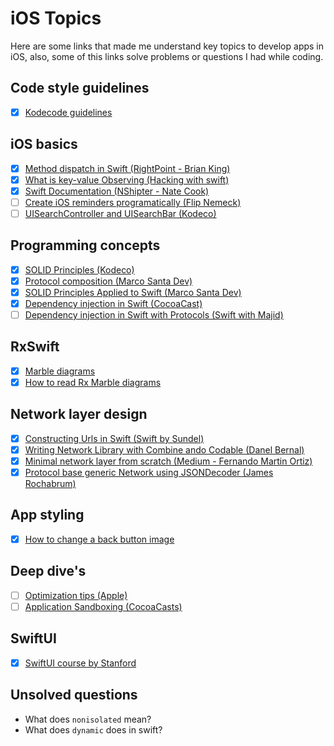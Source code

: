 # iOS Topics

Here are some links that made me understand key topics to develop apps in iOS,
also, some of this links solve problems or questions I had while coding.

## Code style guidelines

- [x] [Kodecode guidelines](https://github.com/kodecocodes/swift-style-guide)

## iOS basics

- [x] [Method dispatch in Swift (RightPoint - Brian King)](https://www.rightpoint.com/rplabs/switch-method-dispatch-table)
- [x] [What is key-value Observing (Hacking with swift)](https://www.hackingwithswift.com/example-code/language/what-is-key-value-observing)
- [x] [Swift Documentation (NShipter - Nate Cook)](https://nshipster.com/swift-documentation/)
- [ ] [Create iOS reminders programatically (Flip Nemeck)](https://nemecek.be/blog/35/how-to-create-ios-reminders-in-code-with-alarms-or-recurrences)
- [ ] [UISearchController and UISearchBar (Kodeco)](https://www.kodeco.com/9218753-what-s-new-with-uisearchcontroller-and-uisearchbar#toc-anchor-001)

## Programming concepts

- [x] [SOLID Principles (Kodeco)](https://www.kodeco.com/21503974-solid-principles-for-ios-apps)
- [x] [Protocol composition (Marco Santa Dev)](https://www.marcosantadev.com/protocol-composition-swift/)
- [x] [SOLID Principles Applied to Swift (Marco Santa Dev)](https://www.marcosantadev.com/solid-principles-applied-swift/)
- [x] [Dependency injection in Swift (CocoaCast)](https://cocoacasts.com/dependency-injection-in-swift)
- [ ] [Dependency injection in Swift with Protocols (Swift with Majid)](https://swiftwithmajid.com/2019/03/06/dependency-injection-in-swift-with-protocols/)

## RxSwift

- [x] [Marble diagrams](https://rxmarbles.com/)
- [x] [How to read Rx Marble diagrams](https://www.zachgollwitzer.com/posts/rxjs-marble-diagrams)
## Network layer design

- [x] [Constructing Urls in Swift (Swift by Sundel)](https://www.swiftbysundell.com/articles/constructing-urls-in-swift/)
- [x] [Writing Network Library with Combine ando Codable (Danel Bernal)](https://danielbernal.co/writing-a-networking-library-with-combine-codable-and-swift-5/)
- [x] [Minimal network layer from scratch (Medium - Fernando Martin Ortiz)](https://medium.com/ios-os-x-development/minimal-networking-layer-from-scratch-in-swift-4-a151af786dc5)
- [x] [Protocol base generic Network using JSONDecoder (James Rochabrum)](https://jamesrochabrun.medium.com/protocol-based-generic-networking-using-jsondecoder-and-decodable-in-swift-4-fc9e889e8081)

## App styling

- [x] [How to change a back button image](https://sarunw.com/posts/how-to-change-back-button-image/)

## Deep dive's

- [ ] [Optimization tips (Apple)](https://github.com/apple/swift/blob/main/docs/OptimizationTips.rst)
- [ ] [Application Sandboxing (CocoaCasts)](https://cocoacasts.com/what-is-application-sandboxing/)

## SwiftUI

- [x] [SwiftUI course by Stanford](https://cs193p.sites.stanford.edu/)

## Unsolved questions

- What does `nonisolated` mean?
- What does `dynamic` does in swift?
